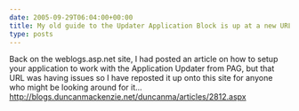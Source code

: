 ```yaml
---
date: 2005-09-29T06:04:00+00:00
title: My old guide to the Updater Application Block is up at a new URL&#8230;
type: posts
---
```

Back on the weblogs.asp.net site, I had posted an article on how to setup your application to work with the Application Updater from PAG, but that URL was having issues so I have reposted it up onto this site for anyone who might be looking around for it... [http://blogs.duncanmackenzie.net/duncanma/articles/2812.aspx ](http://blogs.duncanmackenzie.net/duncanma/articles/2812.aspx)
